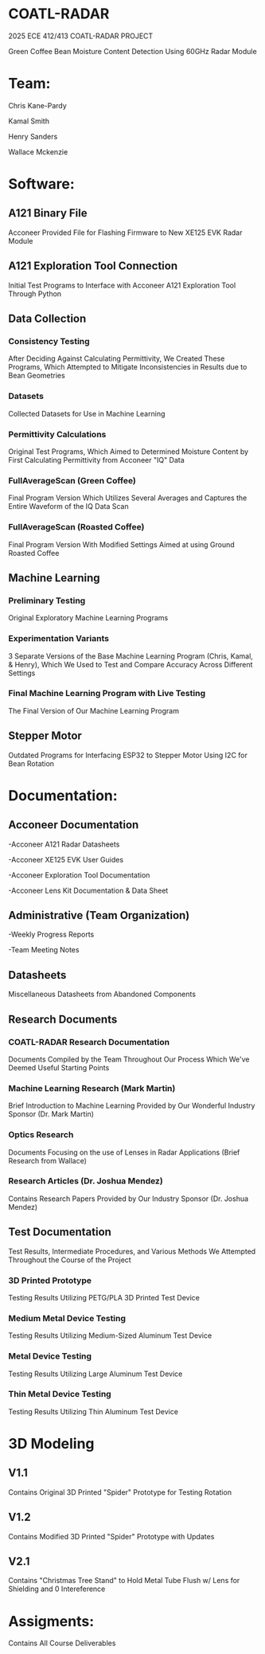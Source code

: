 # COATL-RADAR

2025 ECE 412/413 COATL-RADAR PROJECT

Green Coffee Bean Moisture Content Detection Using 60GHz Radar Module

# Team:
Chris Kane-Pardy

Kamal Smith

Henry Sanders

Wallace Mckenzie

# Software:

## A121 Binary File

Acconeer Provided File for Flashing Firmware to New XE125 EVK Radar Module

## A121 Exploration Tool Connection

Initial Test Programs to Interface with Acconeer A121 Exploration Tool Through Python

## Data Collection

### Consistency Testing

After Deciding Against Calculating Permittivity, We Created These Programs, Which Attempted to Mitigate Inconsistencies in Results due to Bean Geometries

### Datasets

Collected Datasets for Use in Machine Learning

### Permittivity Calculations

Original Test Programs, Which Aimed to Determined Moisture Content by First Calculating Permittivity from Acconeer "IQ" Data

### FullAverageScan (Green Coffee)

Final Program Version Which Utilizes Several Averages and Captures the Entire Waveform of the IQ Data Scan

### FullAverageScan (Roasted Coffee)

Final Program Version With Modified Settings Aimed at using Ground Roasted Coffee

## Machine Learning

### Preliminary Testing

Original Exploratory Machine Learning Programs

### Experimentation Variants

3 Separate Versions of the Base Machine Learning Program (Chris, Kamal, & Henry), Which We Used to Test and Compare Accuracy Across Different Settings

### Final Machine Learning Program with Live Testing

The Final Version of Our Machine Learning Program

## Stepper Motor

Outdated Programs for Interfacing ESP32 to Stepper Motor Using I2C for Bean Rotation

# Documentation:
## Acconeer Documentation

-Acconeer A121 Radar Datasheets

-Acconeer XE125 EVK User Guides

-Acconeer Exploration Tool Documentation

-Acconeer Lens Kit Documentation & Data Sheet

## Administrative (Team Organization)

-Weekly Progress Reports

-Team Meeting Notes

## Datasheets

Miscellaneous Datasheets from Abandoned Components

## Research Documents

### COATL-RADAR Research Documentation

Documents Compiled by the Team Throughout Our Process Which We've Deemed Useful Starting Points

### Machine Learning Research (Mark Martin)

Brief Introduction to Machine Learning Provided by Our Wonderful Industry Sponsor (Dr. Mark Martin)

### Optics Research

Documents Focusing on the use of Lenses in Radar Applications (Brief Research from Wallace)

### Research Articles (Dr. Joshua Mendez)

Contains Research Papers Provided by Our Industry Sponsor (Dr. Joshua Mendez)

## Test Documentation

Test Results, Intermediate Procedures, and Various Methods We Attempted Throughout the Course of the Project

### 3D Printed Prototype

Testing Results Utilizing PETG/PLA 3D Printed Test Device

### Medium Metal Device Testing

Testing Results Utilizing Medium-Sized Aluminum Test Device

### Metal Device Testing

Testing Results Utilizing Large Aluminum Test Device

### Thin Metal Device Testing

Testing Results Utilizing Thin Aluminum Test Device

# 3D Modeling
## V1.1
Contains Original 3D Printed "Spider" Prototype for Testing Rotation
## V1.2
Contains Modified 3D Printed "Spider" Prototype with Updates
## V2.1
Contains "Christmas Tree Stand" to Hold Metal Tube Flush w/ Lens for Shielding and 0 Intereference

# Assigments:
Contains All Course Deliverables
